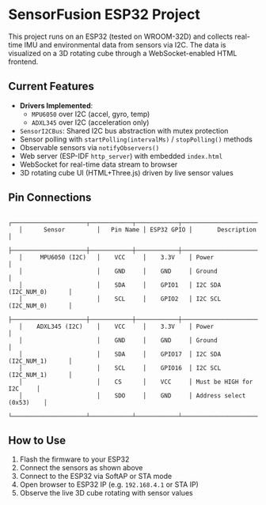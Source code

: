 # SensorFusion ESP32 Project

This project runs on an ESP32 (tested on WROOM-32D) and collects real-time IMU and environmental data from sensors via I2C. The data is visualized on a 3D rotating cube through a WebSocket-enabled HTML frontend.

## Current Features

- **Drivers Implemented**:
  - `MPU6050` over I2C (accel, gyro, temp)
  - `ADXL345` over I2C (acceleration only)
- `SensorI2CBus`: Shared I2C bus abstraction with mutex protection
- Sensor polling with `startPolling(intervalMs)` / `stopPolling()` methods
- Observable sensors via `notifyObservers()`
- Web server (ESP-IDF `http_server`) with embedded `index.html`
- WebSocket for real-time data stream to browser
- 3D rotating cube UI (HTML+Three.js) driven by live sensor values

## Pin Connections

```
   ┌─────────────────────┬────────────┬────────────┬──────────────────────────┐
   │      Sensor         │   Pin Name │ ESP32 GPIO │       Description        │
   ├─────────────────────┼────────────┼────────────┼──────────────────────────┤
   │     MPU6050 (I2C)   │    VCC     │    3.3V    │ Power                    │
   │                     │    GND     │    GND     │ Ground                   │
   │                     │    SDA     │    GPIO1   │ I2C SDA (I2C_NUM_0)      │
   │                     │    SCL     │    GPIO2   │ I2C SCL (I2C_NUM_0)      │
   ├─────────────────────┼────────────┼────────────┼──────────────────────────┤
   │    ADXL345 (I2C)    │    VCC     │    3.3V    │ Power                    │
   │                     │    GND     │    GND     │ Ground                   │
   │                     │    SDA     │    GPIO17  │ I2C SDA (I2C_NUM_1)      │
   │                     │    SCL     │    GPIO16  │ I2C SCL (I2C_NUM_1)      │
   │                     │    CS      │    VCC     │ Must be HIGH for I2C     │
   │                     │    SDO     │    GND     │ Address select (0x53)    │
   └─────────────────────┴────────────┴────────────┴──────────────────────────┘
```

## How to Use

1. Flash the firmware to your ESP32
2. Connect the sensors as shown above
3. Connect to the ESP32 via SoftAP or STA mode
4. Open browser to ESP32 IP (e.g. `192.168.4.1` or STA IP)
5. Observe the live 3D cube rotating with sensor values


